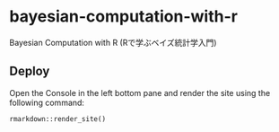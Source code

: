 # bayesian-computation-with-r
Bayesian Computation with R (Rで学ぶベイズ統計学入門)

## Deploy

Open the Console in the left bottom pane and render the site using the following command:

```
rmarkdown::render_site()
```
